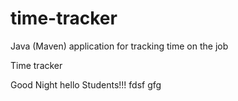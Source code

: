 # time-tracker
Java (Maven) application for tracking time on the job

Time tracker

Good Night  hello Students!!!
fdsf
gfg
